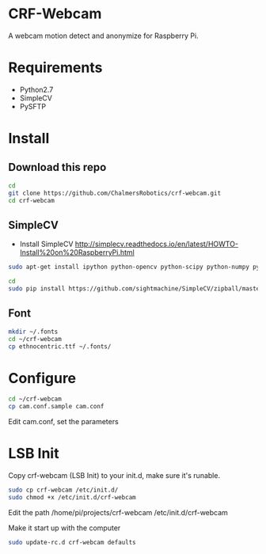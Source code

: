 # CRF-Webcam
A webcam motion detect and anonymize for Raspberry Pi.

# Requirements
* Python2.7
* SimpleCV
* PySFTP


# Install
## Download this repo
```bash
cd
git clone https://github.com/ChalmersRobotics/crf-webcam.git
cd crf-webcam
```

## SimpleCV
* Install SimpleCV http://simplecv.readthedocs.io/en/latest/HOWTO-Install%20on%20RaspberryPi.html
```bash
sudo apt-get install ipython python-opencv python-scipy python-numpy python-setuptools python-pip
```

```bash
cd
sudo pip install https://github.com/sightmachine/SimpleCV/zipball/master
```

## Font
```bash
mkdir ~/.fonts
cd ~/crf-webcam
cp ethnocentric.ttf ~/.fonts/
```


# Configure
```bash
cd ~/crf-webcam
cp cam.conf.sample cam.conf
```
Edit cam.conf, set the parameters

# LSB Init
Copy crf-webcam (LSB Init) to your init.d, make sure it's runable.
```bash
sudo cp crf-webcam /etc/init.d/
sudo chmod +x /etc/init.d/crf-webcam
```

Edit the path /home/pi/projects/crf-webcam /etc/init.d/crf-webcam

Make it start up with the computer
```bash
sudo update-rc.d crf-webcam defaults
```

